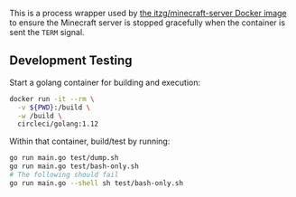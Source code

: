 This is a process wrapper used by 
[the itzg/minecraft-server Docker image](https://hub.docker.com/r/itzg/minecraft-server/)
to ensure the Minecraft server is stopped gracefully when the container is sent the `TERM` signal.

## Development Testing

Start a golang container for building and execution:

```bash
docker run -it --rm \
  -v ${PWD}:/build \
  -w /build \
  circleci/golang:1.12
```

Within that container, build/test by running:

```bash
go run main.go test/dump.sh
go run main.go test/bash-only.sh
# The following should fail
go run main.go --shell sh test/bash-only.sh
```